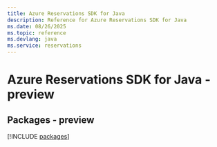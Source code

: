 ```yaml
---
title: Azure Reservations SDK for Java
description: Reference for Azure Reservations SDK for Java
ms.date: 08/26/2025
ms.topic: reference
ms.devlang: java
ms.service: reservations
---
```

# Azure Reservations SDK for Java - preview
## Packages - preview
[!INCLUDE [packages](reservations-index.md)]